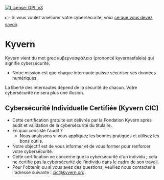 [![License: GPL v3](https://img.shields.io/badge/License-GPLv3-blue.svg)](https://www.gnu.org/licenses/gpl-3.0)

👉 Si vous voulez améliorer votre cybersécurité, voici [ce que vous devez savoir](https://github.com/kyvernfoundation/kyvern/fr/tree/main/cours).

# Kyvern
Kyvern vient du mot grec κυβερνασφάλεια (prononcé kyvernasfaleia) qui signifie cybersécurité.
- Notre mission est que chaque internaute puisse sécuriser ses données numériques.

La liberté des internautes dépend de la sécurité de chacun.
Votre cybersécurité ne sera plus une illusion.
## Cybersécurité Individuelle Certifiée (Kyvern CIC)
- Cette certification gratuite est délivrée par la Fondation Kyvern après audit et validation de la cybersécurité du titulaire.
- En quoi consiste l'audit ?
  - Nous analysons si vous appliquez les bonnes pratiques et utilisez les bons outils.
- Notre objectif est de vous informer et de vous former pour renforcer votre cybersécurité.
- Cette certification ne concerne que la cybersécurité d'un individu ; cela ne certifie pas la cybersécurité de l'individu dans le cadre de son travail.
- Pour l'obtenir, ou si vous avez des questions, veuillez nous contacter à l'adresse suivante : cic@kyvern.org.
